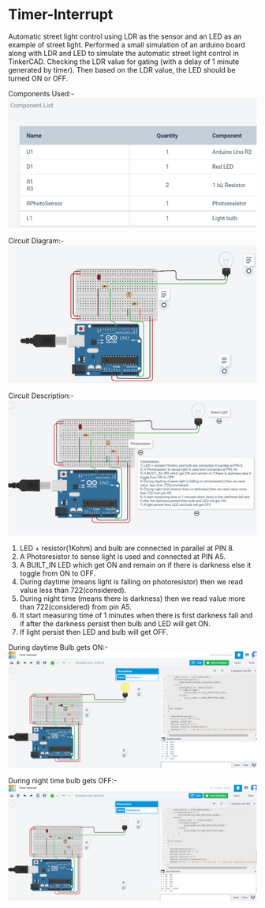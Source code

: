 # Timer-Interrupt
Automatic street light control using LDR as the sensor and an LED as an example of street light. Performed a small simulation of an arduino board along with LDR and LED to simulate the automatic street light control in TinkerCAD. Checking the LDR value for gating (with a delay of 1 minute generated by timer). Then based on the LDR value, the LED should be turned ON or OFF.

Components Used:-
![](https://github.com/harshb910/Timer-Interrupt/blob/main/Component-list.jpg)


Circuit Diagram:-
![](https://github.com/harshb910/Timer-Interrupt/blob/main/Screenshot%202021-10-22%20010408.jpg)


Circuit Description:-
![](https://github.com/harshb910/Timer-Interrupt/blob/main/Circuit%20description.jpg)


1) LED + resistor(1Kohm) and bulb are connected in parallel at PIN 8.
2) A Photoresistor to sense light is used and connected at PIN A5.
3) A BUILT_IN LED which get ON and remain on if there is darkness else it toggle from ON to OFF.
4) During daytime (means light is falling on photoresistor) then we read value  less than 722(considered).
5) During night time (means there is darkness) then we read value more than 722(considered) from pin A5.
6) It start measuring time of 1 minutes when there is first darkness fall and if after the darkness persist then bulb and LED will get ON.
7) If light persist then LED and bulb will get OFF.



During daytime Bulb gets ON:-
![](https://github.com/harshb910/Timer-Interrupt/blob/main/TimerOn.jpeg)


During night time bulb gets OFF:-
![](https://github.com/harshb910/Timer-Interrupt/blob/main/TimerOFF.jpeg)
